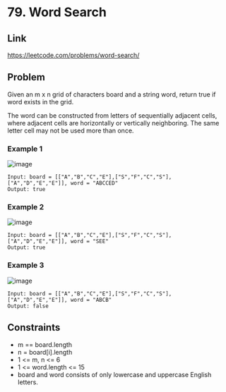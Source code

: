 # 79. Word Search

## Link
https://leetcode.com/problems/word-search/

## Problem
Given an m x n grid of characters board and a string word, return true if word exists in the grid.

The word can be constructed from letters of sequentially adjacent cells, where adjacent cells are horizontally or vertically neighboring. The same letter cell may not be used more than once.

### Example 1
![image](https://user-images.githubusercontent.com/44546247/151698971-ea17652a-5230-4e52-9f8d-4dcdaa01adcd.png)

```
Input: board = [["A","B","C","E"],["S","F","C","S"],["A","D","E","E"]], word = "ABCCED"
Output: true
```


### Example 2
![image](https://user-images.githubusercontent.com/44546247/151698997-494dfc24-5b12-4dee-a964-584697b63c3f.png)

```
Input: board = [["A","B","C","E"],["S","F","C","S"],["A","D","E","E"]], word = "SEE"
Output: true
```


### Example 3
![image](https://user-images.githubusercontent.com/44546247/151699038-c9319b64-5c88-4ffa-a862-dd933a81f100.png)
```
Input: board = [["A","B","C","E"],["S","F","C","S"],["A","D","E","E"]], word = "ABCB"
Output: false
```


## Constraints
- m == board.length
- n = board[i].length
- 1 <= m, n <= 6
- 1 <= word.length <= 15
- board and word consists of only lowercase and uppercase English letters.